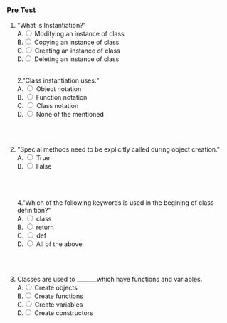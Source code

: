 ### Pre Test

1. "What is Instantiation?"
                        <br>
                        A.<input type="radio" name="but" id="rb11" onclick="click1();">&nbsp;Modifying an instance of class
                        <br>
                        B.<input type="radio" name="but" id="rb12" onclick="click1();">&nbsp;Copying an instance of class
                        <br>
                        C.<input type="radio" name="but" id="rb13" onclick="click1();">&nbsp;Creating an instance of class
                        <br>
                        D.<input type="radio" name="but" id="rb14" onclick="click1();">&nbsp;Deleting an instance of class
                        <br>
                        <p id = "p1"></p>
                        <br>
 2."Class instantiation uses:"
                        <br>
                        A. <input type="radio" name="but2" id="rb21" onclick="click2();">&nbsp;Object notation
                        <br>
                        B. <input type="radio" name="but2" id="rb22" onclick="click2();">&nbsp;Function notation
                        <br>
                        C. <input type="radio" name="but2" id="rb23" onclick="click2();">&nbsp;Class notation
                        <br>
                        D. <input type="radio" name="but2" id="rb24" onclick="click2();">&nbsp;None of the mentioned
                        <br><br>
                        <p id = "p2"></p>
                        <br>
 
 3. "Special methods need to be explicitly called
     during object creation."
                        <br>
                        A. <input type="radio" name="but4" id="rb41" onclick="click4();">&nbsp;True
                        <br>
                        B. <input type="radio" name="but4" id="rb42" onclick="click4();">&nbsp;False
                        <br>
                        <br><br>
                        <p id = "p4"></p>
                        <br>
4."Which of the following keywords is used in the
   begining of class definition?"
                        <br>
                        A. <input type="radio" name="but3" id="rb31" onclick="click3();">&nbsp;class
                        <br>
                        B. <input type="radio" name="but3" id="rb32" onclick="click3();">&nbsp;return
                        <br>
                        C. <input type="radio" name="but3" id="rb33" onclick="click3();">&nbsp;def
                        <br>
                        D. <input type="radio" name="but3" id="rb34" onclick="click3();">&nbsp;All of the above.
                         <br><br>
                        <p id = "p3"></p>
                        <br>
5. Classes are used to _______which have functions
   and variables.
                        <br>
                        A.<input type="radio" name="but" id="rb11" onclick="click1();">&nbsp;Create objects
                        <br>
                        B.<input type="radio" name="but" id="rb12" onclick="click1();">&nbsp;Create functions
                        <br>
                        C.<input type="radio" name="but" id="rb13" onclick="click1();">&nbsp;Create variables
                        <br>
                        D.<input type="radio" name="but" id="rb14" onclick="click1();">&nbsp;Create constructors
                        <br>
                        <p id = "p1"></p>
                        <br>

